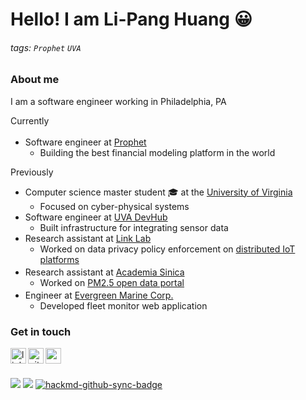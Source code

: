 
# Hello! I am Li-Pang Huang :grinning:
###### tags: `Prophet` `UVA`
<!-- ![](https://img.shields.io/badge/-Open%20To%20Work-brightgreen) ![](https://img.shields.io/badge/Seeking-Software%20Engineer-red) -->

### About me
I am a software engineer working in Philadelphia, PA

Currently
- Software engineer at [Prophet](https://tryprophet.com/) <img width="17px" height="17" src="https://i.imgur.com/vYYIWJR.png" />
    - Building the best financial modeling platform in the world

Previously
- Computer science master student :mortar_board: at the [University of Virginia](https://www.virginia.edu/) <img width="16.88px" height="15" src="https://i.imgur.com/CbORNOa.png" />
    - Focused on cyber-physical systems
- Software engineer at [UVA DevHub](https://devhub.virginia.edu/)
    - Built infrastructure for integrating sensor data
- Research assistant at [Link Lab](https://engineering.virginia.edu/link-lab)
    - Worked on data privacy policy enforcement on [distributed IoT platforms](https://github.com/nabeeln7/on-the-edge)
- Research assistant at [Academia Sinica](https://www.iis.sinica.edu.tw/) <img width="17px" height="17" src="https://i.imgur.com/vVAslDb.png" />
    - Worked on [PM2.5 open data portal](https://pm25.lass-net.org/)
- Engineer at [Evergreen Marine Corp.](https://www.evergreen-marine.com/) <img width="17px" height="17" src="https://i.imgur.com/zCzQPT0.png" />
    - Developed fleet monitor web application

### Get in touch
<a href="https://www.linkedin.com/in/huanglipang" target="_blank">
  <img align="left" alt="linkedin" width="25px" src="https://cdn3.iconfinder.com/data/icons/social-network-icon/112/linkedin-512.png" />
</a>
<a href="https://github.com/HuangLiPang" target="_blank">
  <img align="left" alt="github" width="25px" src="https://i.imgur.com/BYswT8D.png" />
</a>
<!-- <a href="https://huanglipang.me" target="_blank">
  <img align="left" alt="homepage" width="25px" src="https://i.imgur.com/CzvZnaa.png" />
</a>
<a href="https://info.huanglipang.me" target="_blank">
  <img align="left" alt="info" width="25px" src="https://i.imgur.com/OqAAXLh.png" />
</a> -->
<a href="mailto:huanglipang@virginia.edu" target="_blank">
  <img align="left" alt="email" width="25px" src="https://i.imgur.com/AfHYq76.png" />
</a>
<!-- <a href="https://github.huanglipang.me/resume" target="_blank">
  <img align="left" alt="resume" width="25px" src="https://i.imgur.com/DA0BgeJ.png" />
</a> -->

<br>
<!-- 
### Projects
Please check [here](Projects.md). -->

<br>

<!-- ![Li-Pang's github stats](https://github-readme-stats.vercel.app/api?username=huanglipang&show_icons=true) -->


![](https://visitor-badge.glitch.me/badge?page_id=huanglipang/huanglipang)
![](https://img.shields.io/github/last-commit/huanglipang/huanglipang)
[![hackmd-github-sync-badge](https://hackmd.io/JBhRSJrBTQ21sswgSTGA1w/badge)](https://hackmd.io/JBhRSJrBTQ21sswgSTGA1w)

<!-- <a href="https://www.virginia.edu/" target="_blank">
<img width="102px" height="62.6" alt="uva" src="https://i.imgur.com/lF0kUkZ.png" />
</a> -->




<!--
**HuangLiPang/HuangLiPang** is a ✨ _special_ ✨ repository because its `README.md` (this file) appears on your GitHub profile.

Here are some ideas to get you started:

- 🔭 I’m currently working on ...
- 🌱 I’m currently learning ...
- 👯 I’m looking to collaborate on ...
- 🤔 I’m looking for help with ...
- 💬 Ask me about ...
- 📫 How to reach me: ...
- 😄 Pronouns: ...
- ⚡ Fun fact: ...
-->
